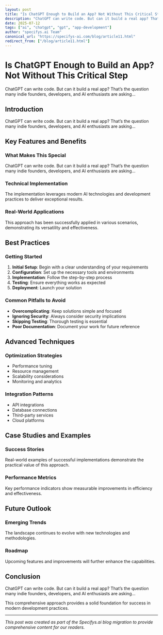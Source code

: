 ```yaml
---
layout: post
title: "Is ChatGPT Enough to Build an App? Not Without This Critical Step"
description: "ChatGPT can write code. But can it build a real app? That’s the question many indie founders, developers, and AI enthusiasts are asking..."
date: 2025-07-12
tags: ["ai", "chatgpt", "gpt", "app-development"]
author: "specifys.ai Team"
canonical_url: "https://specifys-ai.com/blog/article11.html"
redirect_from: ["/blog/article11.html"]
---
```


# Is ChatGPT Enough to Build an App? Not Without This Critical Step

ChatGPT can write code. But can it build a real app? That’s the question many indie founders, developers, and AI enthusiasts are asking...

## Introduction

ChatGPT can write code. But can it build a real app? That’s the question many indie founders, developers, and AI enthusiasts are asking...

## Key Features and Benefits

### What Makes This Special

ChatGPT can write code. But can it build a real app? That’s the question many indie founders, developers, and AI enthusiasts are asking...

### Technical Implementation

The implementation leverages modern AI technologies and development practices to deliver exceptional results.

### Real-World Applications

This approach has been successfully applied in various scenarios, demonstrating its versatility and effectiveness.

## Best Practices

### Getting Started

1. **Initial Setup**: Begin with a clear understanding of your requirements
2. **Configuration**: Set up the necessary tools and environments
3. **Implementation**: Follow the step-by-step process
4. **Testing**: Ensure everything works as expected
5. **Deployment**: Launch your solution

### Common Pitfalls to Avoid

- **Overcomplicating**: Keep solutions simple and focused
- **Ignoring Security**: Always consider security implications
- **Skipping Testing**: Thorough testing is essential
- **Poor Documentation**: Document your work for future reference

## Advanced Techniques

### Optimization Strategies

- Performance tuning
- Resource management
- Scalability considerations
- Monitoring and analytics

### Integration Patterns

- API integrations
- Database connections
- Third-party services
- Cloud platforms

## Case Studies and Examples

### Success Stories

Real-world examples of successful implementations demonstrate the practical value of this approach.

### Performance Metrics

Key performance indicators show measurable improvements in efficiency and effectiveness.

## Future Outlook

### Emerging Trends

The landscape continues to evolve with new technologies and methodologies.

### Roadmap

Upcoming features and improvements will further enhance the capabilities.

## Conclusion

ChatGPT can write code. But can it build a real app? That’s the question many indie founders, developers, and AI enthusiasts are asking...

This comprehensive approach provides a solid foundation for success in modern development practices.

---

*This post was created as part of the Specifys.ai blog migration to provide comprehensive content for our readers.*